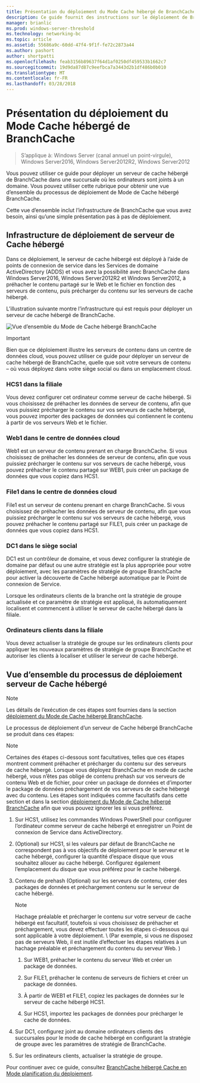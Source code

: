 ```yaml
---
title: Présentation du déploiement du Mode Cache hébergé de BranchCache
description: Ce guide fournit des instructions sur le déploiement de BranchCache en mode de cache hébergé sur les ordinateurs exécutant Windows Server2016 et Windows10
manager: brianlic
ms.prod: windows-server-threshold
ms.technology: networking-bc
ms.topic: article
ms.assetid: 55686a9c-60dd-47f4-9f1f-fe72c2873a44
ms.author: pashort
author: shortpatti
ms.openlocfilehash: feab3156b89637f64d1af0250df459533b1662c7
ms.sourcegitcommit: 19d9da87d87c9eefbca7a3443d2b1df486b0b010
ms.translationtype: MT
ms.contentlocale: fr-FR
ms.lasthandoff: 03/28/2018
---
```

# <a name="branchcache-hosted-cache-mode-deployment-overview"></a>Présentation du déploiement du Mode Cache hébergé de BranchCache

>S’applique à: Windows Server (canal annuel un point-virgule), Windows Server2016, Windows Server2012R2, Windows Server2012

Vous pouvez utiliser ce guide pour déployer un serveur de cache hébergé de BranchCache dans une succursale où les ordinateurs sont joints à un domaine. Vous pouvez utiliser cette rubrique pour obtenir une vue d’ensemble du processus de déploiement de Mode de Cache hébergé BranchCache.

Cette vue d’ensemble inclut l’infrastructure de BranchCache que vous avez besoin, ainsi qu’une simple présentation pas à pas de déploiement.

## <a name="bkmk_components"></a>Infrastructure de déploiement de serveur de Cache hébergé

Dans ce déploiement, le serveur de cache hébergé est déployé à l’aide de points de connexion de service dans les Services de domaine ActiveDirectory \(ADDS\) et vous avez la possibilité avec BranchCache dans Windows Server2016, Windows Server2012R2 et Windows Server2012, à préhacher le contenu partagé sur le Web et le fichier en fonction des serveurs de contenu, puis précharger du contenu sur les serveurs de cache hébergé.

L’illustration suivante montre l’infrastructure qui est requis pour déployer un serveur de cache hébergé de BranchCache.

![Vue d’ensemble du Mode de Cache hébergé BranchCache](../../../media/BranchCache-Hcm-Overview/Bc-Hcm-Overview.jpg)

> [!IMPORTANT]
> Bien que ce déploiement illustre les serveurs de contenu dans un centre de données cloud, vous pouvez utiliser ce guide pour déployer un serveur de cache hébergé de BranchCache, quelle que soit votre serveurs de contenu – où vous déployez dans votre siège social ou dans un emplacement cloud.

### <a name="hcs1-in-the-branch-office"></a>HCS1 dans la filiale

Vous devez configurer cet ordinateur comme serveur de cache hébergé. Si vous choisissez de préhacher les données de serveur de contenu, afin que vous puissiez précharger le contenu sur vos serveurs de cache hébergé, vous pouvez importer des packages de données qui contiennent le contenu à partir de vos serveurs Web et le fichier.

### <a name="web1-in-the-cloud-data-center"></a>Web1 dans le centre de données cloud

Web1 est un serveur de contenu prenant en charge BranchCache\. Si vous choisissez de préhacher les données de serveur de contenu, afin que vous puissiez précharger le contenu sur vos serveurs de cache hébergé, vous pouvez préhacher le contenu partagé sur WEB1, puis créer un package de données que vous copiez dans HCS1.

### <a name="file1-in-the-cloud-data-center"></a>File1 dans le centre de données cloud

File1 est un serveur de contenu prenant en charge BranchCache\. Si vous choisissez de préhacher les données de serveur de contenu, afin que vous puissiez précharger le contenu sur vos serveurs de cache hébergé, vous pouvez préhacher le contenu partagé sur FILE1, puis créer un package de données que vous copiez dans HCS1.
  
### <a name="dc1-in-the-main-office"></a>DC1 dans le siège social

DC1 est un contrôleur de domaine, et vous devez configurer la stratégie de domaine par défaut ou une autre stratégie est la plus appropriée pour votre déploiement, avec les paramètres de stratégie de groupe BranchCache pour activer la découverte de Cache hébergé automatique par le Point de connexion de Service.

Lorsque les ordinateurs clients de la branche ont la stratégie de groupe actualisée et ce paramètre de stratégie est appliqué, ils automatiquement localisent et commencent à utiliser le serveur de cache hébergé dans la filiale.

### <a name="client-computers-in-the-branch-office"></a>Ordinateurs clients dans la filiale

Vous devez actualiser la stratégie de groupe sur les ordinateurs clients pour appliquer les nouveaux paramètres de stratégie de groupe BranchCache et autoriser les clients à localiser et utiliser le serveur de cache hébergé.

## <a name="bkmk_overview"></a>Vue d’ensemble du processus de déploiement serveur de Cache hébergé

>[!NOTE]
>Les détails de l’exécution de ces étapes sont fournies dans la section [déploiement du Mode de Cache hébergé BranchCache](4-Bc-Hcm-Deployment.md).

Le processus de déploiement d’un serveur de Cache hébergé BranchCache se produit dans ces étapes:

>[!NOTE]
>Certaines des étapes ci-dessous sont facultatives, telles que ces étapes montrent comment préhacher et précharger du contenu sur des serveurs de cache hébergé. Lorsque vous déployez BranchCache en mode de cache hébergé, vous n’êtes pas obligé de contenu prehash sur vos serveurs de contenu Web et de fichier, pour créer un package de données et d’importer le package de données préchargement de vos serveurs de cache hébergé avec du contenu. Les étapes sont indiquées comme facultatifs dans cette section et dans la section [déploiement du Mode de Cache hébergé BranchCache](4-Bc-Hcm-Deployment.md) afin que vous pouvez ignorer les si vous préférez.

1. Sur HCS1, utilisez les commandes Windows PowerShell pour configurer l’ordinateur comme serveur de cache hébergé et enregistrer un Point de connexion de Service dans ActiveDirectory.

2. \(Optional\) sur HCS1, si les valeurs par défaut de BranchCache ne correspondent pas à vos objectifs de déploiement pour le serveur et le cache hébergé, configurer la quantité d’espace disque que vous souhaitez allouer au cache hébergé. Configurez également l’emplacement du disque que vous préférez pour le cache hébergé.

3. Contenu de prehash \(Optional\) sur les serveurs de contenu, créer des packages de données et préchargement contenu sur le serveur de cache hébergé.

    > [!NOTE]
    > Hachage préalable et précharger le contenu sur votre serveur de cache hébergé est facultatif, toutefois si vous choisissez de préhacher et préchargement, vous devez effectuer toutes les étapes ci-dessous qui sont applicable à votre déploiement. \ (Par exemple, si vous ne disposez pas de serveurs Web, il est inutile d’effectuer les étapes relatives à un hachage préalable et préchargement du contenu du serveur Web. \)

    1. Sur WEB1, préhacher le contenu du serveur Web et créer un package de données.

    2. Sur FILE1, préhacher le contenu de serveurs de fichiers et créer un package de données.

    3. À partir de WEB1 et FILE1, copiez les packages de données sur le serveur de cache hébergé HCS1.

    4. Sur HCS1, importez les packages de données pour précharger le cache de données.

4. Sur DC1, configurez joint au domaine ordinateurs clients des succursales pour le mode de cache hébergé en configurant la stratégie de groupe avec les paramètres de stratégie de BranchCache.

5. Sur les ordinateurs clients, actualiser la stratégie de groupe.

Pour continuer avec ce guide, consultez [BranchCache hébergé Cache en Mode planification du déploiement](3-Bc-Hcm-Plan.md).